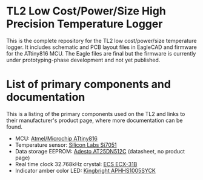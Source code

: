 # TL2 Low Cost/Power/Size High Precision Temperature Logger

This is the complete repository for the TL2 low cost/power/size temperature logger. It includes schematic and PCB layout files in EagleCAD and firmware for the ATtiny816 MCU. The Eagle files are final but the firmware is currently under prototyping-phase development and not yet published.

# List of primary components and documentation
This is a listing of the primary components used on the TL2 and links to their manufacturer's product page, where more documentation can be found.

- MCU: [Atmel/Microchip ATtiny816](https://www.microchip.com/wwwproducts/en/ATTINY816)
- Temperature sensor: [Silicon Labs Si7051](https://www.silabs.com/products/sensors/temperature/si705x/device.si7051)
- Data storage EEPROM: [Adesto AT25DN512C](https://www.adestotech.com/wp-content/uploads/DS-AT25DN512C_037.pdf) (datasheet, no product page)
- Real time clock 32.768kHz crystal: [ECS ECX-31B](https://ecsxtal.com/ecx-31b)
- Indicator amber color LED: [Kingbright APHHS1005SYCK](http://www.kingbrightusa.com/images/catalog/SPEC/APHHS1005SYCK.pdf)
